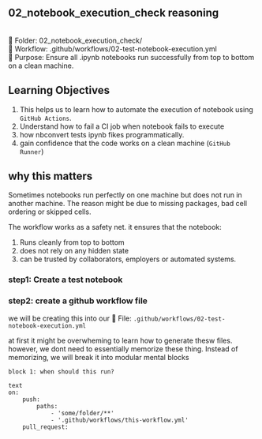 ## 02_notebook_execution_check reasoning
<br>
📁 Folder: 02_notebook_execution_check/<br>
🔧 Workflow: .github/workflows/02-test-notebook-execution.yml<br>
🎯 Purpose: Ensure all .ipynb notebooks run successfully from top to bottom on a clean machine.

## Learning Objectives
1. This helps us to learn how to automate the execution of notebook using `GitHub Actions`.
2. Understand how to fail a CI job when notebook fails to execute
3. how nbconvert tests ipynb fikes programmatically.
4. gain confidence that the code works on a clean machine (`GitHub Runner`)

## why this matters
Sometimes notebooks run perfectly on one machine but does not run in another machine. The reason might be due to missing packages, bad cell ordering or skipped cells.

The workflow works as a safety net. it ensures that the notebook:
1. Runs cleanly from top to bottom
2. does not rely on any hidden state
3. can be trusted by collaborators, employers or automated systems.


### step1: Create a test notebook

### step2: create a github workflow file
we will be creating this into our 📄 File: `.github/workflows/02-test-notebook-execution.yml` <br>

at first it might be overwheming to learn how to generate thesw files. however, we dont need to essentially memorize these thing. Instead of memorizing, we will break it into modular mental blocks

`block 1: when should this run?`
```
text
on:
    push:
        paths: 
            - 'some/folder/**'
            - '.github/workflows/this-workflow.yml'
    pull_request:
```